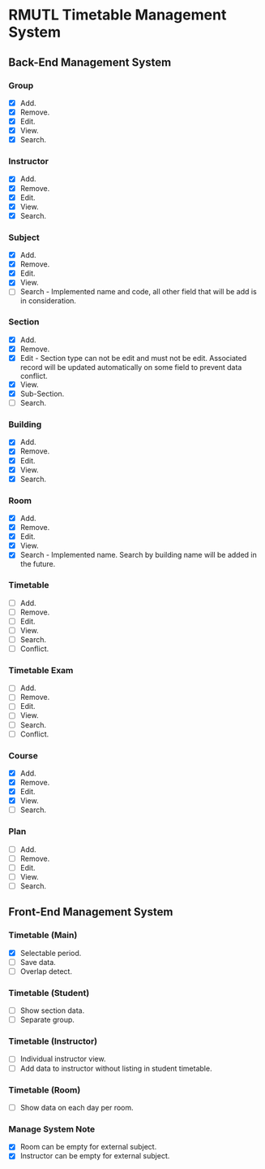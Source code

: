 # RMUTL Timetable Management System

## Back-End Management System

### Group
- [x] Add.
- [x] Remove.
- [x] Edit.
- [x] View.
- [x] Search.
### Instructor
- [x] Add.
- [x] Remove.
- [x] Edit.
- [x] View.
- [x] Search.
### Subject
- [x] Add.
- [x] Remove.
- [x] Edit.
- [x] View.
- [ ] Search - Implemented name and code, all other field that will be add is in consideration.
### Section
- [x] Add.
- [x] Remove.
- [x] Edit - Section type can not be edit and must not be edit. Associated record will be updated automatically on some field to prevent data conflict.
- [x] View.
- [x] Sub-Section.
- [ ] Search.
### Building
- [x] Add.
- [x] Remove.
- [x] Edit.
- [x] View.
- [x] Search.
### Room
- [x] Add.
- [x] Remove.
- [x] Edit.
- [x] View.
- [x] Search - Implemented name. Search by building name will be added in the future.
### Timetable
- [ ] Add.
- [ ] Remove.
- [ ] Edit.
- [ ] View.
- [ ] Search.
- [ ] Conflict.
### Timetable Exam
- [ ] Add.
- [ ] Remove.
- [ ] Edit.
- [ ] View.
- [ ] Search.
- [ ] Conflict.
### Course
- [x] Add.
- [x] Remove.
- [x] Edit.
- [x] View.
- [ ] Search.
### Plan
- [ ] Add.
- [ ] Remove.
- [ ] Edit.
- [ ] View.
- [ ] Search.

## Front-End Management System

### Timetable (Main)
- [x] Selectable period.
- [ ] Save data.
- [ ] Overlap detect.

### Timetable (Student)
- [ ] Show section data.
- [ ] Separate group.

### Timetable (Instructor)
- [ ] Individual instructor view.
- [ ] Add data to instructor without listing in student timetable.

### Timetable (Room)
- [ ] Show data on each day per room.

### Manage System Note
- [x] Room can be empty for external subject.
- [x] Instructor can be empty for external subject.